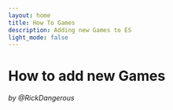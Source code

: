 ```yaml
---
layout: home
title: How To Games
description: Adding new Games to ES
light_mode: false
---
```


# How to add new Games
_by @RickDangerous_

